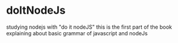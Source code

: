 # doItNodeJs
studying nodejs with "do it nodeJS"
this is the first part of the book explaining about basic grammar of javascript and nodeJs
